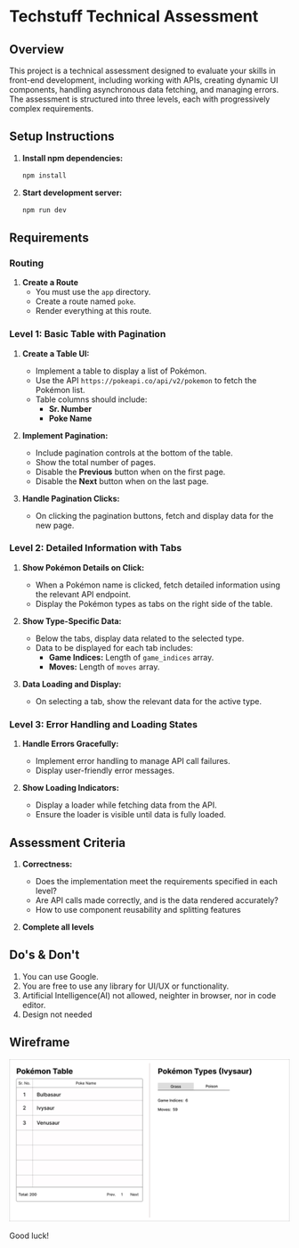 # Techstuff Technical Assessment

## Overview

This project is a technical assessment designed to evaluate your skills in front-end development, including working with APIs, creating dynamic UI components, handling asynchronous data fetching, and managing errors. The assessment is structured into three levels, each with progressively complex requirements.

## Setup Instructions

1. **Install npm dependencies:**
   ```bash
   npm install
   ```

2. **Start development server:**
   ```bash
   npm run dev
   ```

## Requirements

### Routing

1. **Create a Route**
   - You must use the `app` directory.
   - Create a route named `poke`.
   - Render everything at this route.

### Level 1: Basic Table with Pagination

1. **Create a Table UI:**
   - Implement a table to display a list of Pokémon.
   - Use the API `https://pokeapi.co/api/v2/pokemon` to fetch the Pokémon list.
   - Table columns should include:
     - **Sr. Number**
     - **Poke Name**

2. **Implement Pagination:**
   - Include pagination controls at the bottom of the table.
   - Show the total number of pages.
   - Disable the **Previous** button when on the first page.
   - Disable the **Next** button when on the last page.

3. **Handle Pagination Clicks:**
   - On clicking the pagination buttons, fetch and display data for the new page.

### Level 2: Detailed Information with Tabs

1. **Show Pokémon Details on Click:**
   - When a Pokémon name is clicked, fetch detailed information using the relevant API endpoint.
   - Display the Pokémon types as tabs on the right side of the table.

2. **Show Type-Specific Data:**
   - Below the tabs, display data related to the selected type.
   - Data to be displayed for each tab includes:
     - **Game Indices:** Length of `game_indices` array.
     - **Moves:** Length of `moves` array.

3. **Data Loading and Display:**
   - On selecting a tab, show the relevant data for the active type.

### Level 3: Error Handling and Loading States

1. **Handle Errors Gracefully:**
   - Implement error handling to manage API call failures.
   - Display user-friendly error messages.

2. **Show Loading Indicators:**
   - Display a loader while fetching data from the API.
   - Ensure the loader is visible until data is fully loaded.

## Assessment Criteria

1. **Correctness:**
   - Does the implementation meet the requirements specified in each level?
   - Are API calls made correctly, and is the data rendered accurately?
   - How to use component reusability and splitting features

2. **Complete all levels**


## Do's & Don't 

1. You can use Google.
2. You are free to use any library for UI/UX or functionality.
3. Artificial Intelligence(AI) not allowed, neighter in browser, nor in code editor.
4. Design not needed


## Wireframe

![](https://github.com/Techstuff-Cloud/Techstuff_Assessment_R-02/blob/main/public/Wireframe_Assessment-2.jpg)


Good luck!
